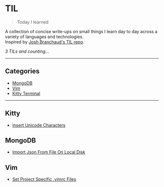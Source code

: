 # TIL

> Today I learned

A collection of concise write-ups on small things I learn day to day across a variety of languages and technologies.  
Inspired by [Josh Branchaud's TIL repo][jb].

_3 TILs and counting..._

---

## Categories

* [MongoDB](#mongodb)
* [Vim](#vim)
* [Kitty Terminal](#kitty)

---

## Kitty

- [Insert Unicode Characters](kitty/insert-unicode-characters)

## MongoDB

- [Import Json From File On Local Disk](mongodb/import-json-from-file-on-local-disk.md)

## Vim

- [Set Project Specific .vimrc Files](vim/set-project-specific-vim-files.md)

[jb]: https://github.com/jbranchaud/til
